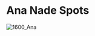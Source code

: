 # __Ana Nade Spots__
![1600_Ana](https://user-images.githubusercontent.com/117598559/200402468-00525d3b-5743-4401-9465-73d5db73b460.jpg)
